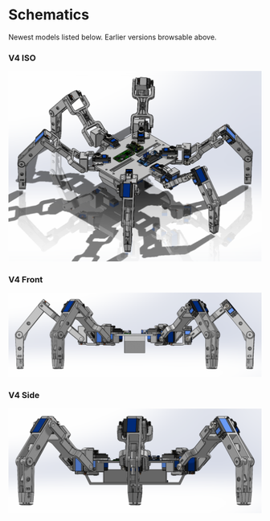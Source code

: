 # Schematics
Newest models listed below. Earlier versions browsable above.
### V4 ISO
![V4 Iso](https://github.com/martintara/creepy/blob/main/schematics/V4%20Iso.png)

### V4 Front
![V4 Front](https://github.com/martintara/creepy/blob/main/schematics/V4%20Front.png)

### V4 Side
![V4 Side](https://github.com/martintara/creepy/blob/main/schematics/V4%20Side.png)
